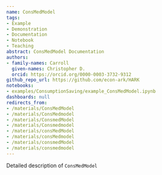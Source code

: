 ```yaml
---
name: ConsMedModel
tags:
- Example
- Demonstration
- Documentation
- Notebook
- Teaching
abstract: ConsMedModel Documentation
authors:
- family-names: Carroll
  given-names: Christopher D.
  orcid: https://orcid.org/0000-0003-3732-9312
github_repo_url: https://github.com/econ-ark/HARK
notebooks:
- examples/ConsumptionSaving/example_ConsMedModel.ipynb
dashboards: null
redirects_from:
- /materials/ConsMedModel
- /materials/ConsMedmodel
- /materials/ConsmedModel
- /materials/Consmedmodel
- /materials/consMedModel
- /materials/consMedmodel
- /materials/consmedModel
- /materials/consmedmodel
---
```


Detailed description of `ConsMedModel` 
